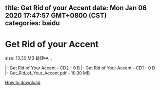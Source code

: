 
title: Get Rid of your Accent
date: Mon Jan 06 2020 17:47:57 GMT+0800 (CST)    
categories: baidu
---

# Get Rid of your Accent
size: 10.30 MB
 跳转中...
 
|- Get Rid of Your Accent - CD2 - 0 B
|- Get Rid of Your Accent - CD1 - 0 B
|- Get_Rid_of_Your_Accent.pdf - 10.30 MB

[How to download](https://bpcam.bemobtrk.com/go/2ceec3aa-1ca2-46d6-b9ff-aaa5c184517c?jno=2085)